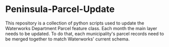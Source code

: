 # Peninsula-Parcel-Update
This repository is a collection of python scripts used to update the Waterworks Department Parcel feature class. Each month the main layer needs to be updated. To do that, each municipality's parcel records need to be merged together to match Waterworks' current schema.
